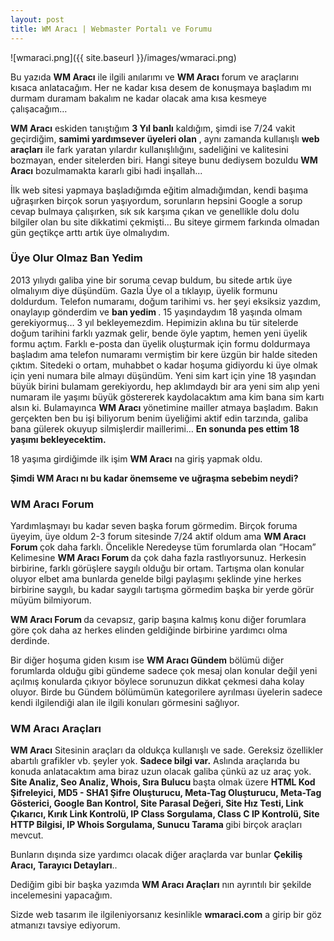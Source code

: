 ```yaml
---
layout: post
title: WM Aracı | Webmaster Portalı ve Forumu
---
```

![wmaraci.png]({{ site.baseurl }}/images/wmaraci.png)




Bu yazıda <b>WM Aracı</b> ile ilgili anılarımı ve <b>WM Aracı</b> forum ve araçlarını kısaca anlatacağım. Her ne kadar kısa desem de konuşmaya başladım mı durmam duramam bakalım ne kadar olacak ama kısa kesmeye çalışacağım…

<b>WM Aracı</b> eskiden tanıştığım <b> 3 Yıl banlı</b> kaldığım, şimdi ise 7/24 vakit geçirdiğim, <b> samimi yardımsever üyeleri olan</b> , aynı zamanda kullanışlı <b>web araçları</b> ile fark yaratan yılardır kullanışlılığını, sadeliğini ve kalitesini bozmayan, ender sitelerden biri. Hangi siteye bunu dediysem bozuldu <b>WM Aracı</b> bozulmamakta kararlı gibi hadi inşallah...

İlk web sitesi yapmaya başladığımda eğitim almadığımdan, kendi başıma uğraşırken birçok sorun yaşıyordum, sorunların hepsini Google a sorup cevap bulmaya çalışırken, sık sık karşıma çıkan ve genellikle dolu dolu bilgiler olan bu site dikkatimi çekmişti…  Bu siteye girmem farkında olmadan gün geçtikçe arttı artık üye olmalıydım.


### Üye Olur Olmaz Ban Yedim

2013 yılıydı galiba yine bir soruma cevap buldum, bu sitede artık üye olmalıyım diye düşündüm. Gazla Üye ol a tıklayıp, üyelik formunu doldurdum. Telefon numaramı, doğum tarihimi vs. her şeyi eksiksiz yazdım, onaylayıp gönderdim ve <b>ban yedim </b>. 15 yaşındaydım 18 yaşında olmam gerekiyormuş… 3 yıl bekleyemezdim. Hepimizin aklına bu tür sitelerde doğum tarihini farklı yazmak gelir, bende öyle yaptım, hemen yeni üyelik formu açtım. Farklı e-posta dan üyelik oluşturmak için formu doldurmaya başladım ama telefon numaramı vermiştim bir kere üzgün bir halde siteden çıktım. Sitedeki o ortam,  muhabbet o kadar hoşuma gidiyordu ki üye olmak için yeni numara bile almayı düşündüm. Yeni sim kart için yine 18 yaşından büyük birini bulamam gerekiyordu, hep aklımdaydı bir ara yeni sim alıp yeni numaram ile yaşımı büyük göstererek kaydolacaktım ama kim bana sim kartı alsın ki. Bulamayınca <b>WM Aracı</b> yönetimine mailler atmaya başladım. Bakın gerçekten ben bu işi biliyorum benim üyeliğimi aktif edin tarzında, galiba bana gülerek okuyup silmişlerdir maillerimi… <b>En sonunda pes ettim 18 yaşımı bekleyecektim.</b>

18 yaşıma girdiğimde ilk işim <b>WM Aracı</b>  na giriş yapmak oldu. 

<b> Şimdi WM Aracı nı bu kadar önemseme ve uğraşma sebebim neydi? </b> 

### WM Aracı Forum

Yardımlaşmayı bu kadar seven başka forum görmedim. Birçok foruma üyeyim, üye oldum 2-3 forum sitesinde 7/24 aktif oldum ama <b> WM Aracı Forum </b> çok daha farklı. Öncelikle Neredeyse tüm forumlarda olan “Hocam” Kelimesine <b> WM Aracı Forum </b> da çok daha fazla rastlıyorsunuz. Herkesin birbirine, farklı görüşlere saygılı olduğu bir ortam. Tartışma olan konular oluyor elbet ama bunlarda genelde bilgi paylaşımı şeklinde yine herkes birbirine saygılı, bu kadar saygılı tartışma görmedim başka bir yerde görür müyüm bilmiyorum. 

<b> WM Aracı Forum </b> da cevapsız, garip başına kalmış konu diğer forumlara göre çok daha az herkes elinden geldiğinde birbirine yardımcı olma derdinde.

Bir diğer hoşuma giden kısım ise <b>WM Aracı Gündem</b> bölümü diğer forumlarda olduğu gibi gündeme sadece çok mesaj olan konular değil yeni açılmış konularda çıkıyor böylece sorunuzun dikkat çekmesi daha kolay oluyor. Birde bu Gündem bölümümün kategorilere ayrılması üyelerin sadece kendi ilgilendiği alan ile ilgili konuları görmesini sağlıyor.

### WM Aracı Araçları

<b>WM Aracı</b> Sitesinin araçları da oldukça kullanışlı ve sade. Gereksiz özellikler abartılı grafikler vb. şeyler yok. <b>Sadece bilgi var.</b> Aslında araçlarıda bu konuda anlatacaktım ama biraz uzun olacak galiba çünkü az uz araç yok. <b>Site Analiz, Seo Analiz, Whois, Sıra Bulucu </b> başta olmak üzere <b> HTML Kod Şifreleyici, MD5 - SHA1 Şifre Oluşturucu, Meta-Tag Oluşturucu, Meta-Tag Gösterici, Google Ban Kontrol, Site Parasal Değeri, Site Hız Testi, Link Çıkarıcı, Kırık Link Kontrolü, IP Class Sorgulama, Class C IP Kontrolü, Site HTTP Bilgisi, IP Whois Sorgulama, Sunucu Tarama </b> gibi birçok araçları mevcut.

Bunların dışında size yardımcı olacak diğer araçlarda var bunlar <b>Çekiliş Aracı, Tarayıcı Detayları</b>..


Dediğim gibi bir başka yazımda <b>WM Aracı Araçları</b> nın ayrıntılı bir şekilde incelemesini yapacağım.


Sizde web tasarım ile ilgileniyorsanız kesinlikle <b>wmaraci.com</b> a girip bir göz atmanızı tavsiye ediyorum.

